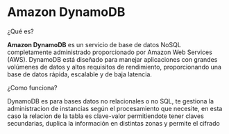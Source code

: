 # Amazon DynamoDB

¿Qué es?

**Amazon DynamoDB** es un servicio de base de datos NoSQL completamente administrado proporcionado por Amazon Web Services (AWS). DynamoDB está diseñado para manejar aplicaciones con grandes volúmenes de datos y altos requisitos de rendimiento, proporcionando una base de datos rápida, escalable y de baja latencia.

¿Como funciona?

DynamoDB es para bases datos no relacionales o no SQL, te gestiona la administracion de instancias según el procesamiento que necesite, en esta caso la relacion de la tabla es clave-valor permitiendote tener claves secundarias, duplica la información en distintas zonas y permite el cifrado